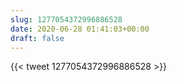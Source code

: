 ```yaml
---
slug: 1277054372996886528
date: 2020-06-28 01:41:03+00:00
draft: false
---
```


{{< tweet 1277054372996886528 >}}
